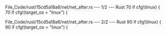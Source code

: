 File_Code/rust/15cd5a18a6/net/net_after.rs --- 1/2 --- Rust
70             if cfg!(linux) {                                                                                                                              70             if cfg!(target_os = "linux") {

File_Code/rust/15cd5a18a6/net/net_after.rs --- 2/2 --- Rust
90             if cfg!(linux) {                                                                                                                              90             if cfg!(target_os = "linux") {

